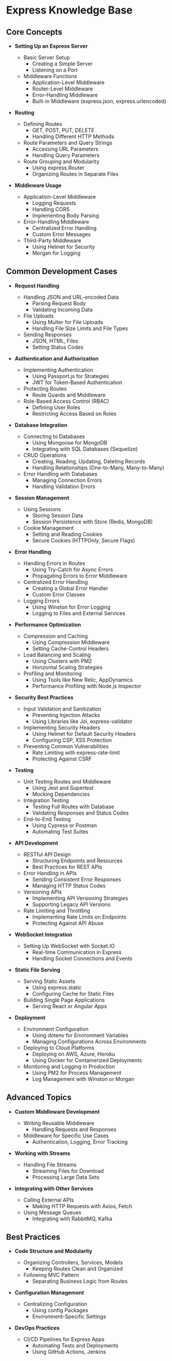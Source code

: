 # Express Knowledge Base

## Core Concepts
- **Setting Up an Express Server**
  - Basic Server Setup
    - Creating a Simple Server
    - Listening on a Port
  - Middleware Functions
    - Application-Level Middleware
    - Router-Level Middleware
    - Error-Handling Middleware
    - Built-in Middleware (express.json, express.urlencoded)

- **Routing**
  - Defining Routes
    - GET, POST, PUT, DELETE
    - Handling Different HTTP Methods
  - Route Parameters and Query Strings
    - Accessing URL Parameters
    - Handling Query Parameters
  - Route Grouping and Modularity
    - Using express.Router
    - Organizing Routes in Separate Files

- **Middleware Usage**
  - Application-Level Middleware
    - Logging Requests
    - Handling CORS
    - Implementing Body Parsing
  - Error-Handling Middleware
    - Centralized Error Handling
    - Custom Error Messages
  - Third-Party Middleware
    - Using Helmet for Security
    - Morgan for Logging

## Common Development Cases
- **Request Handling**
  - Handling JSON and URL-encoded Data
    - Parsing Request Body
    - Validating Incoming Data
  - File Uploads
    - Using Multer for File Uploads
    - Handling File Size Limits and File Types
  - Sending Responses
    - JSON, HTML, Files
    - Setting Status Codes

- **Authentication and Authorization**
  - Implementing Authentication
    - Using Passport.js for Strategies
    - JWT for Token-Based Authentication
  - Protecting Routes
    - Route Guards and Middleware
  - Role-Based Access Control (RBAC)
    - Defining User Roles
    - Restricting Access Based on Roles

- **Database Integration**
  - Connecting to Databases
    - Using Mongoose for MongoDB
    - Integrating with SQL Databases (Sequelize)
  - CRUD Operations
    - Creating, Reading, Updating, Deleting Records
    - Handling Relationships (One-to-Many, Many-to-Many)
  - Error Handling with Databases
    - Managing Connection Errors
    - Handling Validation Errors

- **Session Management**
  - Using Sessions
    - Storing Session Data
    - Session Persistence with Store (Redis, MongoDB)
  - Cookie Management
    - Setting and Reading Cookies
    - Secure Cookies (HTTPOnly, Secure Flags)

- **Error Handling**
  - Handling Errors in Routes
    - Using Try-Catch for Async Errors
    - Propagating Errors to Error Middleware
  - Centralized Error Handling
    - Creating a Global Error Handler
    - Custom Error Classes
  - Logging Errors
    - Using Winston for Error Logging
    - Logging to Files and External Services

- **Performance Optimization**
  - Compression and Caching
    - Using Compression Middleware
    - Setting Cache-Control Headers
  - Load Balancing and Scaling
    - Using Clusters with PM2
    - Horizontal Scaling Strategies
  - Profiling and Monitoring
    - Using Tools like New Relic, AppDynamics
    - Performance Profiling with Node.js Inspector

- **Security Best Practices**
  - Input Validation and Sanitization
    - Preventing Injection Attacks
    - Using Libraries like Joi, express-validator
  - Implementing Security Headers
    - Using Helmet for Default Security Headers
    - Configuring CSP, XSS Protection
  - Preventing Common Vulnerabilities
    - Rate Limiting with express-rate-limit
    - Protecting Against CSRF

- **Testing**
  - Unit Testing Routes and Middleware
    - Using Jest and Supertest
    - Mocking Dependencies
  - Integration Testing
    - Testing Full Routes with Database
    - Validating Responses and Status Codes
  - End-to-End Testing
    - Using Cypress or Postman
    - Automating Test Suites

- **API Development**
  - RESTful API Design
    - Structuring Endpoints and Resources
    - Best Practices for REST APIs
  - Error Handling in APIs
    - Sending Consistent Error Responses
    - Managing HTTP Status Codes
  - Versioning APIs
    - Implementing API Versioning Strategies
    - Supporting Legacy API Versions
  - Rate Limiting and Throttling
    - Implementing Rate Limits on Endpoints
    - Protecting Against API Abuse

- **WebSocket Integration**
  - Setting Up WebSocket with Socket.IO
    - Real-time Communication in Express
    - Handling Socket Connections and Events

- **Static File Serving**
  - Serving Static Assets
    - Using express.static
    - Configuring Cache for Static Files
  - Building Single Page Applications
    - Serving React or Angular Apps

- **Deployment**
  - Environment Configuration
    - Using dotenv for Environment Variables
    - Managing Configurations Across Environments
  - Deploying to Cloud Platforms
    - Deploying on AWS, Azure, Heroku
    - Using Docker for Containerized Deployments
  - Monitoring and Logging in Production
    - Using PM2 for Process Management
    - Log Management with Winston or Morgan

## Advanced Topics
- **Custom Middleware Development**
  - Writing Reusable Middleware
    - Handling Requests and Responses
  - Middleware for Specific Use Cases
    - Authentication, Logging, Error Tracking

- **Working with Streams**
  - Handling File Streams
    - Streaming Files for Download
    - Processing Large Data Sets

- **Integrating with Other Services**
  - Calling External APIs
    - Making HTTP Requests with Axios, Fetch
  - Using Message Queues
    - Integrating with RabbitMQ, Kafka

## Best Practices
- **Code Structure and Modularity**
  - Organizing Controllers, Services, Models
    - Keeping Routes Clean and Organized
  - Following MVC Pattern
    - Separating Business Logic from Routes

- **Configuration Management**
  - Centralizing Configuration
    - Using config Packages
    - Environment-Specific Settings

- **DevOps Practices**
  - CI/CD Pipelines for Express Apps
    - Automating Tests and Deployments
    - Using GitHub Actions, Jenkins